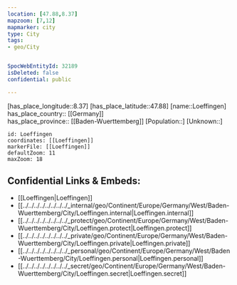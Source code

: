 ```yaml
---
location: [47.88,8.37] 
mapzoom: [7,12] 
mapmarker: city 
type: City
tags:
- geo/City


SpocWebEntityId: 32189
isDeleted: false
confidential: public

---
```

[has_place_longitude::8.37] 
[has_place_latitude::47.88] 
[name::Loeffingen] 
has_place_country:: [[Germany]]  
has_place_province:: [[Baden-Wuerttemberg]] 
[Population::] 
[Unknown::] 


```leaflet
id: Loeffingen
coordinates: [[Loeffingen]] 
markerFile: [[Loeffingen]] 
defaultZoom: 11 
maxZoom: 18
```


## Confidential Links & Embeds: 
- [[Loeffingen|Loeffingen]]  
- [[../../../../../../../../_internal/geo/Continent/Europe/Germany/West/Baden-Wuerttemberg/City/Loeffingen.internal|Loeffingen.internal]] 
- [[../../../../../../../../_protect/geo/Continent/Europe/Germany/West/Baden-Wuerttemberg/City/Loeffingen.protect|Loeffingen.protect]] 
- [[../../../../../../../../_private/geo/Continent/Europe/Germany/West/Baden-Wuerttemberg/City/Loeffingen.private|Loeffingen.private]] 
- [[../../../../../../../../_personal/geo/Continent/Europe/Germany/West/Baden-Wuerttemberg/City/Loeffingen.personal|Loeffingen.personal]] 
- [[../../../../../../../../_secret/geo/Continent/Europe/Germany/West/Baden-Wuerttemberg/City/Loeffingen.secret|Loeffingen.secret]] 
